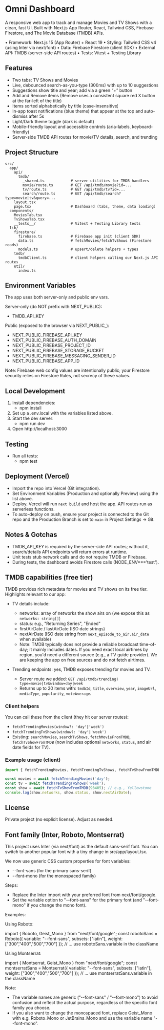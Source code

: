 # Omni Dashboard

A responsive web app to track and manage Movies and TV Shows with a clean, fast UI. Built with Next.js App Router, React, Tailwind CSS, Firebase Firestore, and The Movie Database (TMDB) APIs.

• Framework: Next.js 15 (App Router) + React 19
• Styling: Tailwind CSS v4 (using Inter via next/font)
• Data: Firebase Firestore (client SDK)
• External API: TMDB (server-side API routes)
• Tests: Vitest + Testing Library

## Features
- Two tabs: TV Shows and Movies
- Live, debounced search-as-you-type (300ms) with up to 10 suggestions
- Suggestions show title and year; add via a green “+” button
- Add and Remove items (Remove uses a consistent square red X button at the far-left of the title)
- Items sorted alphabetically by title (case-insensitive)
- In-app toast notifications (blue theme) that appear at the top and auto-dismiss after 5s
- Light/Dark theme toggle (dark is default)
- Mobile-friendly layout and accessible controls (aria-labels, keyboard-friendly)
- Server-side TMDB API routes for movie/TV details, search, and trending

## Project Structure
```
src/
  app/
    api/
      tmdb/
        _shared.ts            # server utilities for TMDB handlers
        movie/route.ts        # GET /api/tmdb/movie?id=...
        tv/route.ts           # GET /api/tmdb/tv?id=...
        search/route.ts       # GET /api/tmdb/search?type=movie|tv&query=...
    layout.tsx
    page.tsx                  # Dashboard (tabs, theme, data loading)
  components/
    MoviesTab.tsx
    TvShowsTab.tsx
    __tests__/                # Vitest + Testing Library tests
  lib/
    firestore/
      firebase.ts             # Firebase app init (client SDK)
      data.ts                 # fetchMovies/fetchTvShows (Firestore reads)
      models.ts               # upsert/delete helpers + types
    tmdb/
      tmdbClient.ts           # client helpers calling our Next.js API routes
    util/
      index.ts
```

## Environment Variables
The app uses both server-only and public env vars.

Server-only (do NOT prefix with NEXT_PUBLIC):
- TMDB_API_KEY

Public (exposed to the browser via NEXT_PUBLIC_):
- NEXT_PUBLIC_FIREBASE_API_KEY
- NEXT_PUBLIC_FIREBASE_AUTH_DOMAIN
- NEXT_PUBLIC_FIREBASE_PROJECT_ID
- NEXT_PUBLIC_FIREBASE_STORAGE_BUCKET
- NEXT_PUBLIC_FIREBASE_MESSAGING_SENDER_ID
- NEXT_PUBLIC_FIREBASE_APP_ID

Note: Firebase web config values are intentionally public; your Firestore security relies on Firestore Rules, not secrecy of these values.

## Local Development
1. Install dependencies:
   - npm install
2. Set up a .env.local with the variables listed above.
3. Start the dev server:
   - npm run dev
4. Open http://localhost:3000

## Testing
- Run all tests:
  - npm test

## Deployment (Vercel)
- Import the repo into Vercel (Git integration).
- Set Environment Variables (Production and optionally Preview) using the list above.
- Deploy. Vercel will run `next build` and host the app. API routes run as serverless functions.
- To auto-deploy on push, ensure your project is connected to the Git repo and the Production Branch is set to `main` in Project Settings → Git.

## Notes & Gotchas
- TMDB_API_KEY is required by the server-side API routes; without it, search/details API endpoints will return errors at runtime.
- Unit tests stub network calls and do not require TMDB or Firebase.
- During tests, the dashboard avoids Firestore calls (NODE_ENV==='test').

## TMDB capabilities (free tier)
TMDB provides rich metadata for movies and TV shows on its free tier. Highlights relevant to our app:

- TV details include:
  - networks: array of networks the show airs on (we expose this as `networks: string[]`)
  - status: e.g., "Returning Series", "Ended"
  - firstAirDate / lastAirDate (ISO date strings)
  - nextAirDate (ISO date string from `next_episode_to_air.air_date` when available)
  - Note: TMDB typically does not provide a reliable broadcast time-of-day; it mainly includes dates. If you need exact local airtimes by region, you'd need a different source (e.g., a TV guide provider). We are keeping the app on free sources and do not fetch airtimes.

- Trending endpoints: yes, TMDB exposes trending for movies and TV.
  - Server route we added: `GET /api/tmdb/trending?type=movie|tv&window=day|week`
  - Returns up to 20 items with: `tmdbId`, `title`, `overview`, `year`, `imageUrl`, `mediaType`, `popularity`, `voteAverage`.

### Client helpers
You can call these from the client (they hit our server routes):

- `fetchTrendingMovies(window?: 'day'|'week')`
- `fetchTrendingTvShows(window?: 'day'|'week')`
- Existing: `searchMovies`, `searchTvShows`, `fetchMovieFromTMDB`, `fetchTvShowFromTMDB` (now includes optional `networks`, `status`, and air date fields for TV).

### Example usage (client)
```ts
import { fetchTrendingMovies, fetchTrendingTvShows, fetchTvShowFromTMDB } from '@/lib/tmdb/tmdbClient';

const movies = await fetchTrendingMovies('day');
const tv = await fetchTrendingTvShows('week');
const show = await fetchTvShowFromTMDB(93405); // e.g., Yellowstone
console.log(show.networks, show.status, show.nextAirDate);
```

## License
Private project (no explicit license). Adjust as needed.


## Font family (Inter, Roboto, Montserrat)

This project uses Inter (via next/font) as the default sans-serif font. You can switch to another popular font with a tiny change in src/app/layout.tsx.

We now use generic CSS custom properties for font variables:
- --font-sans (for the primary sans-serif)
- --font-mono (for the monospaced family)

Steps:
- Replace the Inter import with your preferred font from next/font/google.
- Set the variable option to "--font-sans" for the primary font (and "--font-mono" if you change the mono font).

Examples:

Using Roboto:

import { Roboto, Geist_Mono } from "next/font/google";
const robotoSans = Roboto({ variable: "--font-sans", subsets: ["latin"], weight: ["300","400","500","700"] });
// ... use robotoSans.variable in the <body> className

Using Montserrat:

import { Montserrat, Geist_Mono } from "next/font/google";
const montserratSans = Montserrat({ variable: "--font-sans", subsets: ["latin"], weight: ["300","400","500","700"] });
// ... use montserratSans.variable in the <body> className

Note:
- The variable names are generic ("--font-sans" / "--font-mono") to avoid confusion and reflect the actual purpose, regardless of the specific font family you choose.
- If you also want to change the monospaced font, replace Geist_Mono with e.g. Roboto_Mono or JetBrains_Mono and use the variable name "--font-mono".
